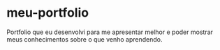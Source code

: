 # meu-portfolio
Portfolio que eu desenvolvi para me apresentar melhor e poder mostrar meus conhecimentos sobre o que venho aprendendo. 
